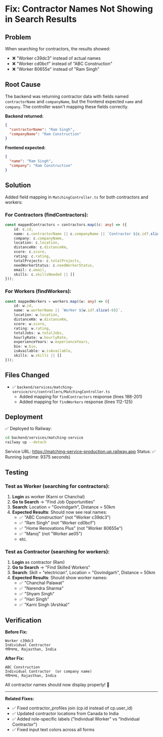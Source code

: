 # Fix: Contractor Names Not Showing in Search Results

## Problem

When searching for contractors, the results showed:
- ❌ "Worker c39dc3" instead of actual names
- ❌ "Worker cd0bcf" instead of "ABC Construction"
- ❌ "Worker 80655e" instead of "Ram Singh"

## Root Cause

The backend was returning contractor data with fields named `contractorName` and `companyName`, but the frontend expected `name` and `company`. The controller wasn't mapping these fields correctly.

**Backend returned:**
```json
{
  "contractorName": "Ram Singh",
  "companyName": "Ram Construction"
}
```

**Frontend expected:**
```json
{
  "name": "Ram Singh",
  "company": "Ram Construction"
}
```

## Solution

Added field mapping in `MatchingController.ts` for both contractors and workers:

### For Contractors (findContractors):
```typescript
const mappedContractors = contractors.map((c: any) => ({
    id: c.id,
    name: c.contractorName || c.companyName || `Contractor ${c.id?.slice(-6)}`,
    company: c.companyName,
    location: c.location,
    distanceKm: c.distanceKm,
    score: c.score,
    rating: c.rating,
    totalProjects: c.totalProjects,
    needWorkerStatus: c.needWorkerStatus,
    email: c.email,
    skills: c.skillsNeeded || []
}));
```

### For Workers (findWorkers):
```typescript
const mappedWorkers = workers.map((w: any) => ({
    id: w.id,
    name: w.workerName || `Worker ${w.id?.slice(-6)}`,
    location: w.location,
    distanceKm: w.distanceKm,
    score: w.score,
    rating: w.rating,
    totalJobs: w.totalJobs,
    hourlyRate: w.hourlyRate,
    experienceYears: w.experienceYears,
    bio: w.bio,
    isAvailable: w.isAvailable,
    skills: w.skills || []
}));
```

## Files Changed

- ✅ `backend/services/matching-service/src/controllers/MatchingController.ts`
  - Added mapping for `findContractors` response (lines 188-201)
  - Added mapping for `findWorkers` response (lines 112-125)

## Deployment

✅ Deployed to Railway:
```bash
cd backend/services/matching-service
railway up --detach
```

Service URL: https://matching-service-production.up.railway.app
Status: ✅ Running (uptime: 9375 seconds)

## Testing

### Test as Worker (searching for contractors):

1. **Login** as worker (Karni or Chanchal)
2. **Go to Search** → "Find Job Opportunities"
3. **Search**: Location = "Govindgarh", Distance = 50km
4. **Expected Results**: Should now see real names:
   - ✅ "ABC Construction" (not "Worker c39dc3")
   - ✅ "Ram Singh" (not "Worker cd0bcf")
   - ✅ "Home Renovations Plus" (not "Worker 80655e")
   - ✅ "Manoj" (not "Worker ae05")
   - etc.

### Test as Contractor (searching for workers):

1. **Login** as contractor (Ram)
2. **Go to Search** → "Find Skilled Workers"
3. **Search**: Skill = "electrician", Location = "Govindgarh", Distance = 50km
4. **Expected Results**: Should show worker names:
   - ✅ "Chanchal Palawat"
   - ✅ "Narendra Sharma"
   - ✅ "Shyam Singh"
   - ✅ "Hari Singh"
   - ✅ "Karni Singh (Arshka)"

## Verification

**Before Fix:**
```
Worker c39dc3
Individual Contractor
गोविन्दगढ, Rajasthan, India
```

**After Fix:**
```
ABC Construction
Individual Contractor  (or company name)
गोविन्दगढ, Rajasthan, India
```

All contractor names should now display properly! 🎉

---

**Related Fixes:**
- ✅ Fixed contractor_profiles join (cp.id instead of cp.user_id)
- ✅ Updated contractor locations from Canada to India
- ✅ Added role-specific labels ("Individual Worker" vs "Individual Contractor")
- ✅ Fixed input text colors across all forms
